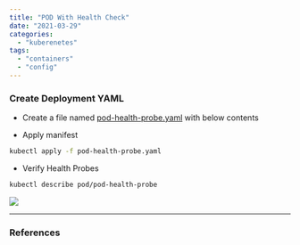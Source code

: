 ```yaml
---
title: "POD With Health Check"
date: "2021-03-29"
categories: 
  - "kuberenetes"
tags: 
  - "containers"
  - "config"
---
```


### Create Deployment YAML
- Create a file named [pod-health-probe.yaml](https://github.com/devignitelab/learn-kube/blob/main/pod-health-probe.yaml) with below contents
  
- Apply manifest
```bash
kubectl apply -f pod-health-probe.yaml
```
- Verify Health Probes
```bash
kubectl describe pod/pod-health-probe
```

![](/assets/images/kube_15.png)

---

### References
